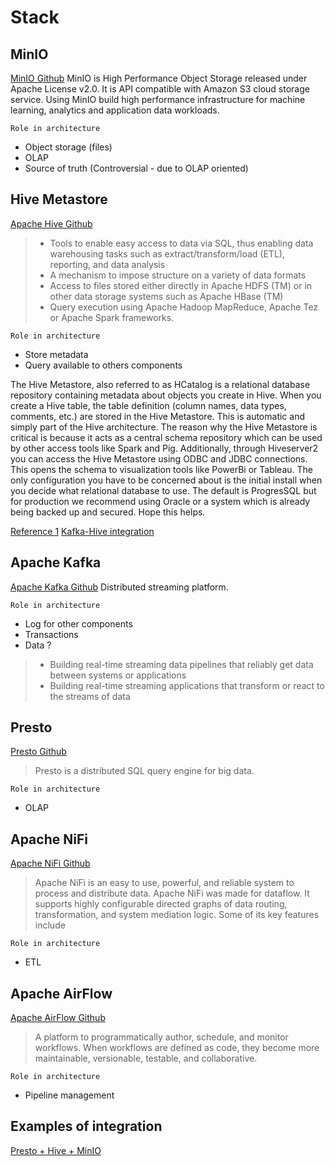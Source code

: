 # Stack
## MinIO
[MinIO Github](https://github.com/minio/minio)
MinIO is High Performance Object Storage released under Apache License v2.0. 
It is API compatible with Amazon S3 cloud storage service. 
Using MinIO build high performance infrastructure for machine learning, analytics and application data workloads.

`Role in architecture`
* Object storage (files)
* OLAP 
* Source of truth (Controversial - due to OLAP oriented)

## Hive Metastore
[Apache Hive Github](https://github.com/apache/hive)
> * Tools to enable easy access to data via SQL, thus enabling data warehousing tasks such as extract/transform/load (ETL), reporting, and data analysis
> * A mechanism to impose structure on a variety of data formats
> * Access to files stored either directly in Apache HDFS (TM) or in other data storage systems such as Apache HBase (TM)
> * Query execution using Apache Hadoop MapReduce, Apache Tez or Apache Spark frameworks.

`Role in architecture`
* Store metadata
* Query available to others components

The Hive Metastore, also referred to as HCatalog is a relational database repository containing metadata about objects you create in Hive. 
When you create a Hive table, the table definition (column names, data types, comments, etc.) are stored in the Hive Metastore. 
This is automatic and simply part of the Hive architecture. 
The reason why the Hive Metastore is critical is because it acts as a central schema repository which can be used by other access tools like Spark and Pig. 
Additionally, through Hiveserver2 you can access the Hive Metastore using ODBC and JDBC connections. 
This opens the schema to visualization tools like PowerBi or Tableau.
The only configuration you have to be concerned about is the initial install when you decide what relational database to use. 
The default is ProgresSQL but for production we recommend using Oracle or a system which is already being backed up and secured. Hope this helps.

[Reference 1](https://data-flair.training/blogs/apache-hive-metastore/)
[Kafka-Hive integration](https://blog.cloudera.com/introducing-hive-kafka-sql/)

## Apache Kafka
[Apache Kafka Github](https://github.com/apache/kafka)
Distributed streaming platform.

`Role in architecture`
* Log for other components
* Transactions
* Data ?

> * Building real-time streaming data pipelines that reliably get data between systems or applications
> * Building real-time streaming applications that transform or react to the streams of data

## Presto
[Presto Github](https://github.com/prestodb/presto)
> Presto is a distributed SQL query engine for big data.

`Role in architecture`
* OLAP

## Apache NiFi
[Apache NiFi Github](https://github.com/apache/nifi)
> Apache NiFi is an easy to use, powerful, and reliable system to process and distribute data.
> Apache NiFi was made for dataflow. It supports highly configurable directed graphs of data routing, transformation, and system mediation logic. Some of its key features include

`Role in architecture`
* ETL

## Apache AirFlow
[Apache AirFlow Github](https://github.com/apache/airflow)
> A platform to programmatically author, schedule, and monitor workflows.
> When workflows are defined as code, they become more maintainable, versionable, testable, and collaborative.

`Role in architecture`
* Pipeline management

## Examples of integration
[Presto + Hive + MinIO](https://blog.minio.io/presto-modern-interactive-sql-query-engine-for-enterprise-ce56d7aea931)